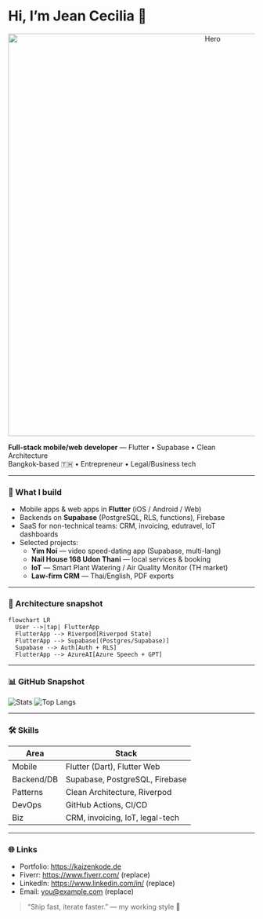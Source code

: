 # Hi, I’m Jean Cecilia 👋

<p align="center">
  <img src="https://raw.githubusercontent.com/jeancecilia/jeancecilia/main/assets/hero.svg" alt="Hero" width="820">
</p>

**Full-stack mobile/web developer** — Flutter • Supabase • Clean Architecture  
Bangkok-based 🇹🇭 • Entrepreneur • Legal/Business tech

---

### 🔧 What I build
- Mobile apps & web apps in **Flutter** (iOS / Android / Web)
- Backends on **Supabase** (PostgreSQL, RLS, functions), Firebase
- SaaS for non-technical teams: CRM, invoicing, edutravel, IoT dashboards
- Selected projects:
  - **Yim Noi** — video speed-dating app (Supabase, multi-lang)
  - **Nail House 168 Udon Thani** — local services & booking
  - **IoT** — Smart Plant Watering / Air Quality Monitor (TH market)
  - **Law-firm CRM** — Thai/English, PDF exports

---

### 🧩 Architecture snapshot
```mermaid
flowchart LR
  User -->|tap| FlutterApp
  FlutterApp --> Riverpod[Riverpod State]
  FlutterApp --> Supabase[(Postgres/Supabase)]
  Supabase --> Auth[Auth + RLS]
  FlutterApp --> AzureAI[Azure Speech + GPT]
```

---

### 📊 GitHub Snapshot
![Stats](https://github-readme-stats.vercel.app/api?username=jeancecilia&show_icons=true)
![Top Langs](https://github-readme-stats.vercel.app/api/top-langs/?username=jeancecilia&layout=compact)

---

### 🛠 Skills
| Area | Stack |
|---|---|
| Mobile | Flutter (Dart), Flutter Web |
| Backend/DB | Supabase, PostgreSQL, Firebase |
| Patterns | Clean Architecture, Riverpod |
| DevOps | GitHub Actions, CI/CD |
| Biz | CRM, invoicing, IoT, legal-tech |

---

### 🌐 Links
- Portfolio: https://kaizenkode.de
- Fiverr: https://www.fiverr.com/ (replace)
- LinkedIn: https://www.linkedin.com/in/ (replace)
- Email: you@example.com (replace)

> “Ship fast, iterate faster.” — my working style 🚀
